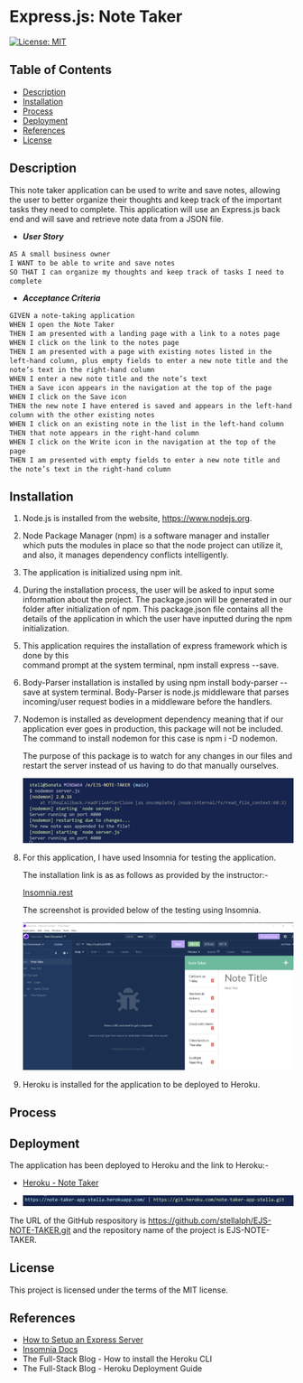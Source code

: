 # Express.js: Note Taker

[![License: MIT](https://img.shields.io/badge/License-MIT-yellow.svg)](https://opensource.org/licenses/MIT)


## Table of Contents
* [Description](#description)
* [Installation](#installation)
* [Process](#process)
* [Deployment](#deployment)
* [References](#references)
* [License](#license)

## Description

This note taker application can be used to write and save notes, allowing the user to better organize their thoughts and keep track of the important tasks they need to complete.  This application will use an Express.js back end and will save and retrieve note data from a JSON file. 

   * <strong><em>User Story</em></strong>
```
AS A small business owner
I WANT to be able to write and save notes
SO THAT I can organize my thoughts and keep track of tasks I need to complete
```
   * <strong><em>Acceptance Criteria</em></strong>
```
GIVEN a note-taking application
WHEN I open the Note Taker
THEN I am presented with a landing page with a link to a notes page
WHEN I click on the link to the notes page
THEN I am presented with a page with existing notes listed in the left-hand column, plus empty fields to enter a new note title and the note’s text in the right-hand column
WHEN I enter a new note title and the note’s text
THEN a Save icon appears in the navigation at the top of the page
WHEN I click on the Save icon
THEN the new note I have entered is saved and appears in the left-hand column with the other existing notes
WHEN I click on an existing note in the list in the left-hand column
THEN that note appears in the right-hand column
WHEN I click on the Write icon in the navigation at the top of the page
THEN I am presented with empty fields to enter a new note title and the note’s text in the right-hand column
```
   
## Installation

1. Node.js is installed from the website, https://www.nodejs.org. 

2. Node Package Manager (npm) is a software manager and installer which puts the modules in 
   place so that the node project can utilize it, and also, it manages dependency conflicts intelligently.

3. The application is initialized using npm init.
                 
4. During the installation process, the user will be asked to input some information about the 
   project.  The package.json will be generated in our folder after initialization of npm.  This package.json file contains all the details of the application in which the user have inputted during the npm initialization.

5. This application requires the installation of express framework which is done by this  
   command prompt at the system terminal, npm install express --save.     
    
6. Body-Parser installation is installed by using npm install body-parser -- save at
   system terminal. Body-Parser is node.js middleware that parses incoming/user request bodies in a middleware before the handlers.

7. Nodemon is installed as development dependency meaning that if our application 
   ever goes in production, this package will not be included.  The command to install nodemon for this case is npm i -D nodemon.
 
   The purpose of this package is to watch for any changes in our files and restart the server instead of us having to do that manually ourselves.  
  
      ![alt text](./public/assets/img06.png)  

8. For this application, I have used Insomnia for testing the application.

   The installation link is as as follows as provided by the instructor:-

      [Insomnia.rest](https://insomnia.rest/download)
 
   The screenshot is provided below of the testing using Insomnia.

      ![alt text](./public/assets/img13.png) 

9.  Heroku is installed for the application to be deployed to Heroku.        

## Process


## Deployment

The application has been deployed to Heroku and the link to Heroku:-

 * [Heroku - Note Taker](https://note-taker-app-stella.herokuapp.com/)

 * ![alt text](./public/assets/img07.png)

The URL of the GitHub respository is https://github.com/stellalph/EJS-NOTE-TAKER.git and the repository name of the project is EJS-NOTE-TAKER.


## License
  
This project is licensed under the terms of the MIT license.

## References
* [How to Setup an Express Server](https://medium.com/@ralph1786/how-to-setup-an-express-server-5fd9cd9ae073)
* [Insomnia Docs](https://docs.insomnia.rest/insomnia/get-started)
* The Full-Stack Blog - How to install the Heroku CLI
* The Full-Stack Blog - Heroku Deployment Guide